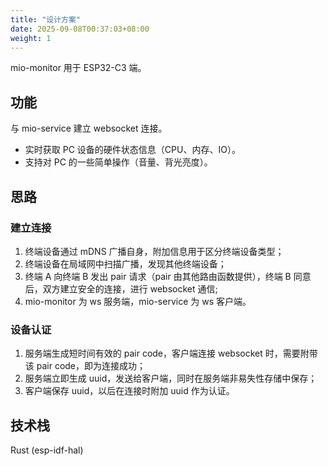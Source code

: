 ```yaml
---
title: "设计方案"
date: 2025-09-08T00:37:03+08:00
weight: 1
---
```


mio-monitor 用于 ESP32-C3 端。

## 功能

与 mio-service 建立 websocket 连接。

- 实时获取 PC 设备的硬件状态信息（CPU、内存、IO）。
- 支持对 PC 的一些简单操作（音量、背光亮度）。

## 思路

### 建立连接

1. 终端设备通过 mDNS 广播自身，附加信息用于区分终端设备类型；
2. 终端设备在局域网中扫描广播，发现其他终端设备；
3. 终端 A 向终端 B 发出 pair 请求（pair 由其他路由函数提供），终端 B 同意后，双方建立安全的连接，进行 websocket 通信;
4. mio-monitor 为 ws 服务端，mio-service 为 ws 客户端。

### 设备认证

1. 服务端生成短时间有效的 pair code，客户端连接 websocket 时，需要附带该 pair code，即为连接成功；
2. 服务端立即生成 uuid，发送给客户端，同时在服务端非易失性存储中保存；
3. 客户端保存 uuid，以后在连接时附加 uuid 作为认证。

## 技术栈

Rust (esp-idf-hal)
